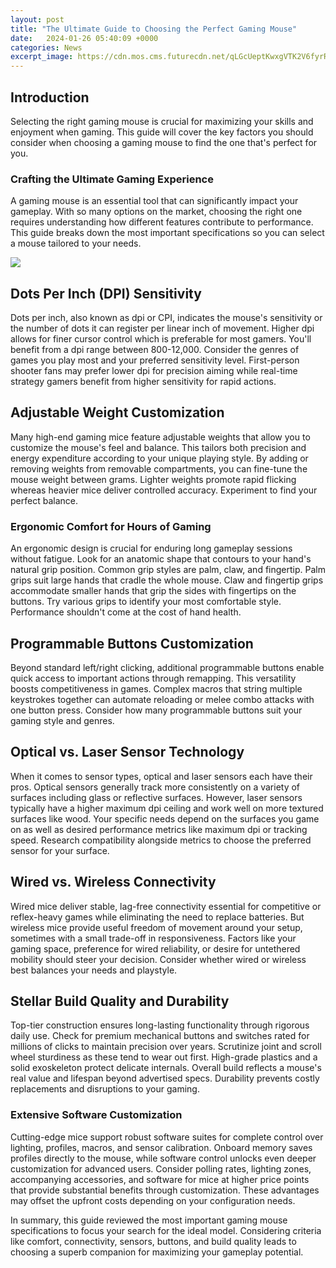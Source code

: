 ```yaml
---
layout: post
title: "The Ultimate Guide to Choosing the Perfect Gaming Mouse"
date:   2024-01-26 05:40:09 +0000
categories: News
excerpt_image: https://cdn.mos.cms.futurecdn.net/qLGcUeptKwxgVTK2V6fyrR-970-80.jpg
---
```

## Introduction
Selecting the right gaming mouse is crucial for maximizing your skills and enjoyment when gaming. This guide will cover the key factors you should consider when choosing a gaming mouse to find the one that's perfect for you.

### Crafting the Ultimate Gaming Experience  
A gaming mouse is an essential tool that can significantly impact your gameplay. With so many options on the market, choosing the right one requires understanding how different features contribute to performance. This guide breaks down the most important specifications so you can select a mouse tailored to your needs.


![](https://cdn.mos.cms.futurecdn.net/qLGcUeptKwxgVTK2V6fyrR-970-80.jpg)
## Dots Per Inch (DPI) Sensitivity
Dots per inch, also known as dpi or CPI, indicates the mouse's sensitivity or the number of dots it can register per linear inch of movement. Higher dpi allows for finer cursor control which is preferable for most gamers. You'll benefit from a dpi range between 800-12,000. Consider the genres of games you play most and your preferred sensitivity level. First-person shooter fans may prefer lower dpi for precision aiming while real-time strategy gamers benefit from higher sensitivity for rapid actions. 

## Adjustable Weight Customization  
Many high-end gaming mice feature adjustable weights that allow you to customize the mouse's feel and balance. This tailors both precision and energy expenditure according to your unique playing style. By adding or removing weights from removable compartments, you can fine-tune the mouse weight between grams. Lighter weights promote rapid flicking whereas heavier mice deliver controlled accuracy. Experiment to find your perfect balance.

### Ergonomic Comfort for Hours of Gaming
An ergonomic design is crucial for enduring long gameplay sessions without fatigue. Look for an anatomic shape that contours to your hand's natural grip position. Common grip styles are palm, claw, and fingertip. Palm grips suit large hands that cradle the whole mouse. Claw and fingertip grips accommodate smaller hands that grip the sides with fingertips on the buttons. Try various grips to identify your most comfortable style. Performance shouldn't come at the cost of hand health.

## Programmable Buttons Customization  
Beyond standard left/right clicking, additional programmable buttons enable quick access to important actions through remapping. This versatility boosts competitiveness in games. Complex macros that string multiple keystrokes together can automate reloading or melee combo attacks with one button press. Consider how many programmable buttons suit your gaming style and genres. 

## Optical vs. Laser Sensor Technology
When it comes to sensor types, optical and laser sensors each have their pros. Optical sensors generally track more consistently on a variety of surfaces including glass or reflective surfaces. However, laser sensors typically have a higher maximum dpi ceiling and work well on more textured surfaces like wood. Your specific needs depend on the surfaces you game on as well as desired performance metrics like maximum dpi or tracking speed. Research compatibility alongside metrics to choose the preferred sensor for your surface.

## Wired vs. Wireless Connectivity 
Wired mice deliver stable, lag-free connectivity essential for competitive or reflex-heavy games while eliminating the need to replace batteries. But wireless mice provide useful freedom of movement around your setup, sometimes with a small trade-off in responsiveness. Factors like your gaming space, preference for wired reliability, or desire for untethered mobility should steer your decision. Consider whether wired or wireless best balances your needs and playstyle. 

## Stellar Build Quality and Durability  
Top-tier construction ensures long-lasting functionality through rigorous daily use. Check for premium mechanical buttons and switches rated for millions of clicks to maintain precision over years. Scrutinize joint and scroll wheel sturdiness as these tend to wear out first. High-grade plastics and a solid exoskeleton protect delicate internals. Overall build reflects a mouse's real value and lifespan beyond advertised specs. Durability prevents costly replacements and disruptions to your gaming.

### Extensive Software Customization  
Cutting-edge mice support robust software suites for complete control over lighting, profiles, macros, and sensor calibration. Onboard memory saves profiles directly to the mouse, while software control unlocks even deeper customization for advanced users. Consider polling rates, lighting zones, accompanying accessories, and software for mice at higher price points that provide substantial benefits through customization. These advantages may offset the upfront costs depending on your configuration needs.   

In summary, this guide reviewed the most important gaming mouse specifications to focus your search for the ideal model. Considering criteria like comfort, connectivity, sensors, buttons, and build quality leads to choosing a superb companion for maximizing your gameplay potential.